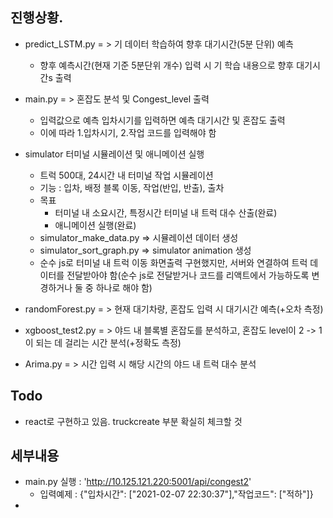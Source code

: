 ## 진행상황.
- predict_LSTM.py = > 기 데이터 학습하여 향후 대기시간(5분 단위) 예측
    - 향후 예측시간(현재 기준 5분단위 개수) 입력 시 기 학습 내용으로 향후 대기시간s 출력

- main.py = > 혼잡도 분석 및 Congest_level 출력
    - 입력값으로 예측 입차시기를 입력하면 예측 대기시간 및 혼잡도 출력
    - 이에 따라 1.입차시기, 2.작업 코드를 입력해야 함

- simulator 터미널 시뮬레이션 및 애니메이션 실행
    - 트럭 500대, 24시간 내 터미널 작업 시뮬레이션
    - 기능 : 입차, 배정 블록 이동, 작업(반입, 반출), 출차
    - 목표
        - 터미널 내 소요시간, 특정시간 터미널 내 트럭 대수 산출(완료)
        - 애니메이션 실행(완료)
    - simulator_make_data.py => 시뮬레이션 데이터 생성
    - simulator_sort_graph.py => simulator animation 생성
    - 순수 js로 터미널 내 트럭 이동 화면출력 구현했지만, 서버와 연결하여 트럭 데이터를 전달받아야 함(순수 js로 전달받거나 코드를 리액트에서 가능하도록 변경하거나 둘 중 하나로 해야 함)
    
- randomForest.py = > 현재 대기차량, 혼잡도 입력 시 대기시간 예측(+오차 측정)
- xgboost_test2.py = > 야드 내 블록별 혼잡도를 분석하고, 혼잡도 level이 2 -> 1이 되는 데 걸리는 시간 분석(+정확도 측정)
- Arima.py = > 시간 입력 시 해당 시간의 야드 내 트럭 대수 분석

## Todo
- react로 구현하고 있음. truckcreate 부분 확실히 체크할 것

## 세부내용
- main.py 실행 : 'http://10.125.121.220:5001/api/congest2'
    - 입력예제 : {"입차시간": ["2021-02-07 22:30:37"],"작업코드": ["적하"]}
- 